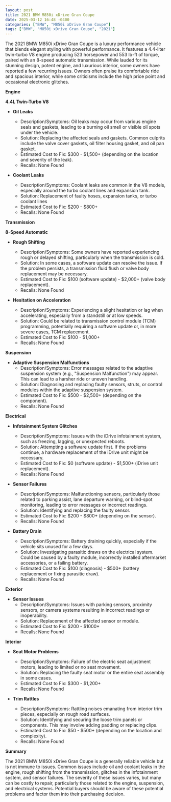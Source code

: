 ```yaml
---
layout: post
title: 2021 BMW M850i xDrive Gran Coupe
date: 2025-03-12 16:48 -0400
categories: ["BMW", "M850i xDrive Gran Coupe"]
tags: ["BMW", "M850i xDrive Gran Coupe", "2021"]
---
```

The 2021 BMW M850i xDrive Gran Coupe is a luxury performance vehicle that blends elegant styling with powerful performance. It features a 4.4-liter twin-turbo V8 engine producing 523 horsepower and 553 lb-ft of torque, paired with an 8-speed automatic transmission. While lauded for its stunning design, potent engine, and luxurious interior, some owners have reported a few recurring issues. Owners often praise its comfortable ride and spacious interior, while some criticisms include the high price point and occasional electronic glitches.

**Engine**

**4.4L Twin-Turbo V8**

*   **Oil Leaks**
    *   Description/Symptoms: Oil leaks may occur from various engine seals and gaskets, leading to a burning oil smell or visible oil spots under the vehicle.
    *   Solution: Replacing the affected seals and gaskets. Common culprits include the valve cover gaskets, oil filter housing gasket, and oil pan gasket.
    *   Estimated Cost to Fix: $300 - $1,500+ (depending on the location and severity of the leak).
    *   Recalls: None Found

* **Coolant Leaks**
    * Description/Symptoms: Coolant leaks are common in the V8 models, especially around the turbo coolant lines and expansion tank.
    * Solution: Replacement of faulty hoses, expansion tanks, or turbo coolant lines
    * Estimated Cost to Fix: $200 - $800+
    * Recalls: None Found

**Transmission**

**8-Speed Automatic**

*   **Rough Shifting**
    *   Description/Symptoms: Some owners have reported experiencing rough or delayed shifting, particularly when the transmission is cold.
    *   Solution: In some cases, a software update can resolve the issue. If the problem persists, a transmission fluid flush or valve body replacement may be necessary.
    *   Estimated Cost to Fix: $100 (software update) - $2,000+ (valve body replacement).
    *   Recalls: None Found

*   **Hesitation on Acceleration**
    *   Description/Symptoms: Experiencing a slight hesitation or lag when accelerating, especially from a standstill or at low speeds.
    *   Solution: Could be related to transmission control module (TCM) programming, potentially requiring a software update or, in more severe cases, TCM replacement.
    *   Estimated Cost to Fix: $100 - $1,000+
    *   Recalls: None Found

**Suspension**

*   **Adaptive Suspension Malfunctions**
    *   Description/Symptoms: Error messages related to the adaptive suspension system (e.g., "Suspension Malfunction") may appear. This can lead to a harsher ride or uneven handling.
    *   Solution: Diagnosing and replacing faulty sensors, struts, or control modules within the adaptive suspension system.
    *   Estimated Cost to Fix: $500 - $2,500+ (depending on the component).
    *   Recalls: None Found

**Electrical**

*   **Infotainment System Glitches**
    *   Description/Symptoms: Issues with the iDrive infotainment system, such as freezing, lagging, or unexpected reboots.
    *   Solution: Attempting a software update first. If the problems continue, a hardware replacement of the iDrive unit might be necessary.
    *   Estimated Cost to Fix: $0 (software update) - $1,500+ (iDrive unit replacement).
    *   Recalls: None Found

*   **Sensor Failures**
    *   Description/Symptoms: Malfunctioning sensors, particularly those related to parking assist, lane departure warning, or blind-spot monitoring, leading to error messages or incorrect readings.
    *   Solution: Identifying and replacing the faulty sensor.
    *   Estimated Cost to Fix: $200 - $800+ (depending on the sensor).
    *   Recalls: None Found

*   **Battery Drain**
    *   Description/Symptoms: Battery draining quickly, especially if the vehicle sits unused for a few days.
    *   Solution: Investigating parasitic draws on the electrical system. Could be caused by a faulty module, incorrectly installed aftermarket accessories, or a failing battery.
    *   Estimated Cost to Fix: $100 (diagnosis) - $500+ (battery replacement or fixing parasitic draw).
    *   Recalls: None Found

**Exterior**

*   **Sensor Issues**
    *   Description/Symptoms: Issues with parking sensors, proximity sensors, or camera systems resulting in incorrect readings or inoperability.
    *   Solution: Replacement of the affected sensor or module.
    *   Estimated Cost to Fix: $200 - $1000+
    *   Recalls: None Found

**Interior**

*   **Seat Motor Problems**
    *   Description/Symptoms: Failure of the electric seat adjustment motors, leading to limited or no seat movement.
    *   Solution: Replacing the faulty seat motor or the entire seat assembly in some cases.
    *   Estimated Cost to Fix: $300 - $1,200+
    *   Recalls: None Found

*   **Trim Rattles**
    *   Description/Symptoms: Rattling noises emanating from interior trim pieces, especially on rough road surfaces.
    *   Solution: Identifying and securing the loose trim panels or components. This may involve adding padding or replacing clips.
    *   Estimated Cost to Fix: $50 - $500+ (depending on the location and complexity).
    *   Recalls: None Found

**Summary**

The 2021 BMW M850i xDrive Gran Coupe is a generally reliable vehicle but is not immune to issues. Common issues include oil and coolant leaks in the engine, rough shifting from the transmission, glitches in the infotainment system, and sensor failures. The severity of these issues varies, but many can be costly to repair, particularly those related to the engine, suspension, and electrical systems. Potential buyers should be aware of these potential problems and factor them into their purchasing decision.

